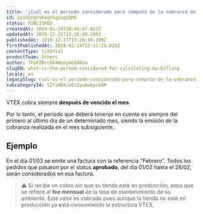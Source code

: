 ```yaml
---
title: '¿Cuál es el periodo considerado para cómputo de la cobranza de mi tienda?'
id: 2vnhGtq7vKkqY6q2uqIQMO
status: PUBLISHED
createdAt: 2019-01-24T20:45:47.622Z
updatedAt: 2019-12-31T15:26:40.199Z
publishedAt: 2019-12-31T15:26:40.199Z
firstPublishedAt: 2019-01-24T22:11:25.826Z
contentType: tutorial
productTeam: Others
author: 7FpKZ0rc6k4WqeymES80cw
slugEN: what-is-the-period-considered-for-calculating-my-billing
locale: es
legacySlug: cual-es-el-periodo-considerado-para-computo-de-la-cobranza-de-mi-tienda
subcategoryId: 5ZfsNR4ioEsIyu6wkyce0M
---
```


VTEX cobra siempre __después de vencido el mes__. 

Por lo tanto, el periodo que deberá tenerse en cuenta es siempre del primero al último día de un determinado mes, siendo la emisión de la cobranza realizada en el mes subsiguiente.

## Ejemplo
En el día 01/03 se emite una factura con la referencia "Febrero". Todos los pedidos que pasaron por el status __aprobado__, del día 01/02 hasta el 28/02, serán considerados en esa factura.

>⚠️ Si recibe un cobro sin que su tienda esté en producción, sepa que se refiere al **fee mensual** de la tasa de mantenimiento de su ambiente. Este valor es cobrado pues aunque la tienda no esté en producción ya está consumiendo la estructura VTEX.
